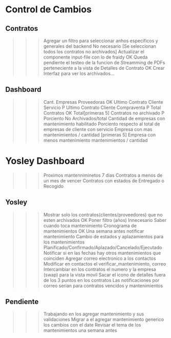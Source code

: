 # Control de Cambios

## Contratos
>>> Agregar un filtro para seleccionar anhos especificos y generales del backend                                        No necesario [Se seleccionan todos los contratos no archivados]
>>> Actualizar el componente input-file con lo de fraidy                                                                OK
>>> Queda pendiente el testeo de la funcion de Streamming de PDFs perteneciente a la vista de Detalles de Contrato      OK
>>> Crear Interfaz para ver los archivados...

## Dashboard
>>> Cant. Empresas Proveedoras                                                              OK
>>> Ultimo Contrato Cliente Servicio                                                        P
>>> Ultimo Contrato Cliente Compraventa                                                     P
>>> Total Contratos                                                                         OK
>>> Total[primeras 5] Contratos no archivado                                                P
>>> Porciento No Archivados/total
>>> Cantidad de empresas con mantenimiento habilitado
>>> Porciento respecto al total de empresas de cliente con servicio
>>> Empresa con mas mantenimientos / cantidad [primeras 5]
>>> Empresa con menos mantenimiento mantenimientos / cantidad 


# Yosley Dashboard
>>> Proximos mantenniminetos 7 dias
>>> Contratos a menos de un mes de vencer
>>> Contratos con estados de Entregado o Recogido


## Yosley
>>> Mostrar solo los contratos(clientes/proveedores) que no esten archivados                OK
>>> Poner filtro (años)                                                                     Innecesario
>>> Saber cuando toca mantenimiento
>>> Cronograma de mantenimientos                                                            OK
>>> Una semana antes notificar mantenimiento
>>> Cambio de estados y aplazamientos para los mantenimientos
>>> Planificado/Confirmado/Aplazado/Cancelado/Ejecutado
>>> Notificar si en las fechas hay otros mantenimientos que coinciden
>>> Agregar correo electronico a los contactos
>>> Modificar en contactos el verificar_mantenimiento, correo
>>> Intercambiar en los contratos el numero y la empresa (swap) para la vista movil
>>> Sacar el icono de detalles fuera de los 3 puntos en los contratos
>>> Las notificaciones por correo serian para contratos vencidos y mantenimientos

## Pendiente
>>> Trabajando en los agregar mantenimiento y sus validaciones
>>> Migrar a el agregar mantenimiento generico los cambios con el date
>>> Revisar el tema de los mantenimientos una semana antes
